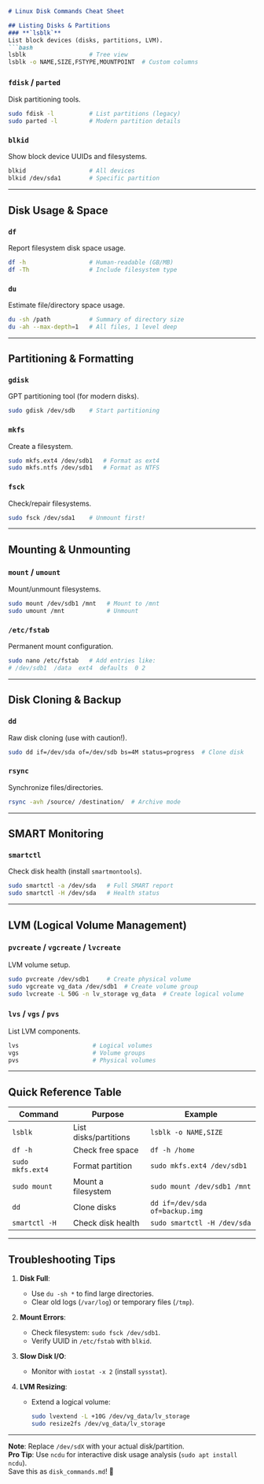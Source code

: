 ```markdown
# Linux Disk Commands Cheat Sheet

## Listing Disks & Partitions
### **`lsblk`**  
List block devices (disks, partitions, LVM).  
```bash
lsblk                  # Tree view
lsblk -o NAME,SIZE,FSTYPE,MOUNTPOINT  # Custom columns
```

### **`fdisk`** / **`parted`**  
Disk partitioning tools.  
```bash
sudo fdisk -l          # List partitions (legacy)
sudo parted -l         # Modern partition details
```

### **`blkid`**  
Show block device UUIDs and filesystems.  
```bash
blkid                  # All devices
blkid /dev/sda1        # Specific partition
```

---

## Disk Usage & Space
### **`df`**  
Report filesystem disk space usage.  
```bash
df -h                  # Human-readable (GB/MB)
df -Th                 # Include filesystem type
```

### **`du`**  
Estimate file/directory space usage.  
```bash
du -sh /path           # Summary of directory size
du -ah --max-depth=1   # All files, 1 level deep
```

---

## Partitioning & Formatting
### **`gdisk`**  
GPT partitioning tool (for modern disks).  
```bash
sudo gdisk /dev/sdb    # Start partitioning
```

### **`mkfs`**  
Create a filesystem.  
```bash
sudo mkfs.ext4 /dev/sdb1   # Format as ext4
sudo mkfs.ntfs /dev/sdb1   # Format as NTFS
```

### **`fsck`**  
Check/repair filesystems.  
```bash
sudo fsck /dev/sda1    # Unmount first!
```

---

## Mounting & Unmounting
### **`mount`** / **`umount`**  
Mount/unmount filesystems.  
```bash
sudo mount /dev/sdb1 /mnt   # Mount to /mnt
sudo umount /mnt            # Unmount
```

### **`/etc/fstab`**  
Permanent mount configuration.  
```bash
sudo nano /etc/fstab   # Add entries like:
# /dev/sdb1  /data  ext4  defaults  0 2
```

---

## Disk Cloning & Backup
### **`dd`**  
Raw disk cloning (use with caution!).  
```bash
sudo dd if=/dev/sda of=/dev/sdb bs=4M status=progress  # Clone disk
```

### **`rsync`**  
Synchronize files/directories.  
```bash
rsync -avh /source/ /destination/  # Archive mode
```

---

## SMART Monitoring
### **`smartctl`**  
Check disk health (install `smartmontools`).  
```bash
sudo smartctl -a /dev/sda   # Full SMART report
sudo smartctl -H /dev/sda   # Health status
```

---

## LVM (Logical Volume Management)
### **`pvcreate`** / **`vgcreate`** / **`lvcreate`**  
LVM volume setup.  
```bash
sudo pvcreate /dev/sdb1     # Create physical volume
sudo vgcreate vg_data /dev/sdb1  # Create volume group
sudo lvcreate -L 50G -n lv_storage vg_data  # Create logical volume
```

### **`lvs`** / **`vgs`** / **`pvs`**  
List LVM components.  
```bash
lvs                     # Logical volumes
vgs                     # Volume groups
pvs                     # Physical volumes
```

---

## Quick Reference Table
| Command               | Purpose                          | Example                     |
|-----------------------|----------------------------------|-----------------------------|
| `lsblk`               | List disks/partitions            | `lsblk -o NAME,SIZE`       |
| `df -h`               | Check free space                 | `df -h /home`              |
| `sudo mkfs.ext4`      | Format partition                 | `sudo mkfs.ext4 /dev/sdb1` |
| `sudo mount`          | Mount a filesystem               | `sudo mount /dev/sdb1 /mnt`|
| `dd`                  | Clone disks                      | `dd if=/dev/sda of=backup.img` |
| `smartctl -H`         | Check disk health                | `sudo smartctl -H /dev/sda`|

---

## Troubleshooting Tips
1. **Disk Full**:  
   - Use `du -sh *` to find large directories.  
   - Clear old logs (`/var/log`) or temporary files (`/tmp`).  

2. **Mount Errors**:  
   - Check filesystem: `sudo fsck /dev/sdb1`.  
   - Verify UUID in `/etc/fstab` with `blkid`.  

3. **Slow Disk I/O**:  
   - Monitor with `iostat -x 2` (install `sysstat`).  

4. **LVM Resizing**:  
   - Extend a logical volume:  
     ```bash
     sudo lvextend -L +10G /dev/vg_data/lv_storage
     sudo resize2fs /dev/vg_data/lv_storage
     ```

---

**Note**: Replace `/dev/sdX` with your actual disk/partition.  
**Pro Tip**: Use `ncdu` for interactive disk usage analysis (`sudo apt install ncdu`).  
Save this as `disk_commands.md`! 💾
```
